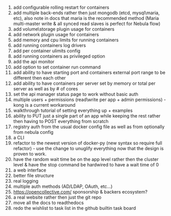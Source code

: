 1. add configurable rolling restart for containers
2. add multiple back-ends rather then just mongodb (etcd, mysql\maria, etc), also note in docs that maria is the recommended method (Maria multi-master write & all synced read slaves is perfect for Nebula flow)
3. add volume\storage plugin usage for containers
4. add network plugin usage for containers
5. add memory and cpu limits for running containers
6. add running containers log drivers
7. add per container ulimits config
8. add running containers as privileged option
9. add the api monitor
10. add option to set container run command 
11. add ability to have starting port and containers external port range to be different then each other
12. add ability to have containers per server set by memory or total per server as well as by # of cores
13. set the api manager status page to work without basic auth
14. multiple users + permissions (read\write per app + admin permissions) - kong is a current workaround
15. walkthrough tutorial of setting everything up + examples
16. ability to PUT just a single part of an app while keeping the rest rather then having to POST everything from scratch
17. registry auth from the usual docker config file as well as from optionally from nebula config
18. a CLI
19. refactor to the newest version of docker-py (new syntax so require full refactor) - use the change to unuglify everything now that the design is proven to work.
20. have the random wait time be on the app level rather then the cluster level & have the stop command be hardwired to have a wait time of 0
21. a web interface
22. better file structure
23. real logging
24. multiple auth methods (AD/LDAP, OAuth, etc...)
25. https://opencollective.com/ sponsorship & backers ecosystem?
26. a real website rather then just the git repo
27. move all the docs to readthedocs
28. redo the wishlist to task list in the github builtin task board